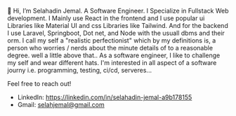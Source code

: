 👋 Hi, I’m Selahadin Jemal. 
A Software Engineer. I Specialize in Fullstack Web development. I Mainly use React in the frontend and I use popular ui Libraries like Material UI and css Libraries like Tailwind. And for the backend I use Laravel, Springboot, Dot net, and Node with the usuall dbms and their orm. 
I call my self a "realistic perfectionist" which by my definitions is, a person who worries / nerds about the minute details of to a reasonable degree. well a little above that.. As a software engineer, I like to challenge my self and wear different hats. I'm interested in all aspect of a software journy i.e. programming, testing, ci/cd, serveres...

Feel free to reach out!
- LinkedIn: https://linkedin.com/in/selahadin-jemal-a9b178155
- Gmail: selahjemal@gmail.com

<!---
selahjs/selahjs is a ✨ special ✨ repository because its `README.md` (this file) appears on your GitHub profile.
You can click the Preview link to take a look at your changes.
--->
